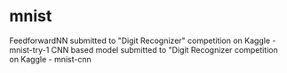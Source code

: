 # mnist
FeedforwardNN submitted to "Digit Recognizer" competition on Kaggle - mnist-try-1
CNN based model submitted to "Digit Recognizer competition on Kaggle - mnist-cnn
